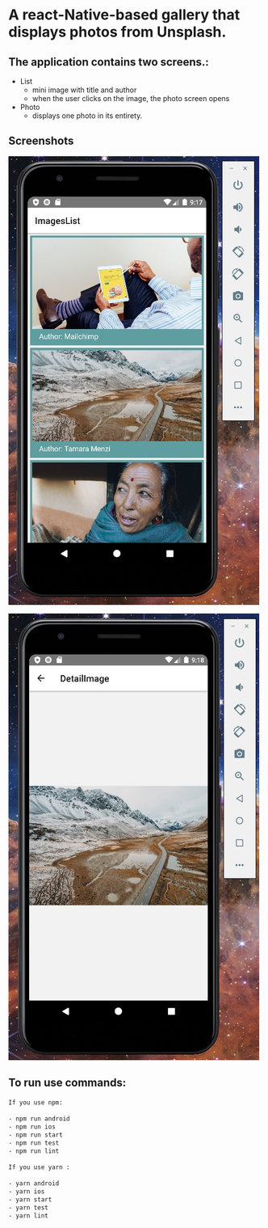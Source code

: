 # A react-Native-based gallery that displays photos from Unsplash.

## The application contains two screens.:

- List
  - mini image with title and author
  - when the user clicks on the image, the photo screen opens
- Photo
  - displays one photo in its entirety.

## Screenshots

![GalleryScreen](./src/images/Screenshots/screen-first.jpg)

![ImageScreen](./src/images/Screenshots/screen-second.jpg)

## To run use commands:

    If you use npm:

    - npm run android
    - npm run ios
    - npm run start
    - npm run test
    - npm run lint

    If you use yarn :

    - yarn android
    - yarn ios
    - yarn start
    - yarn test
    - yarn lint
